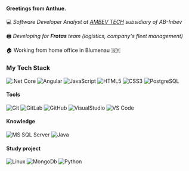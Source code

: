 #### Greetings from Anthue.

:computer: _Software Developer Analyst at [AMBEV TECH](https://www.ambevtech.com.br/) subsidiary of AB-Inbev_ 

:printer: _Developing for **Frotas** team (logistics, company's fleet management)_

:house: Working from home office in Blumenau :brazil:


### My Tech Stack

![.Net Core](http://img.shields.io/badge/-DotNet_Core-007396?style=flat-square&logo=.net&logoColor=ffffff)
![Angular](http://img.shields.io/badge/-Angular-DD0031?style=flat-square&logo=angular&logoColor=ffffff)
![JavaScript](https://img.shields.io/badge/-JavaScript-%23F7DF1C?style=flat-square&logo=javascript&logoColor=000000&labelColor=%23F7DF1C&color=%23FFCE5A)
![HTML5](https://img.shields.io/badge/-HTML5-%23E44D27?style=flat-square&logo=html5&logoColor=ffffff)
![CSS3](https://img.shields.io/badge/-CSS3-%231572B6?style=flat-square&logo=css3)
![PostgreSQL](https://img.shields.io/badge/-PostgreSQL-336791?style=flat-square&logo=postgresql)

#### Tools
![Git](https://img.shields.io/badge/-Git-%23F05032?style=flat-square&logo=git&logoColor=%23ffffff)
![GitLab](https://img.shields.io/badge/-GitLab-FCA121?style=flat-square&logo=gitlab)
![GitHub](https://img.shields.io/badge/-GitHub-181717?style=flat-square&logo=github)
![VisualStudio](http://img.shields.io/badge/-VisualStudio-9966FF?style=flat-square&logo=visual-studio&logoColor=ffffff)
![VS Code](http://img.shields.io/badge/-VS%20Code-007ACC?style=flat-square&logo=visual-studio-code&logoColor=ffffff)

#### Knowledge
![MS SQL Server](http://img.shields.io/badge/-MS%20SQL%20Server-CC2927?style=flat-square&logo=microsoft-sql-server&logoColor=ffffff)
![Java](http://img.shields.io/badge/-Java-007396?style=flat-square&logo=java&logoColor=ffffff)

#### Study project
![Linux](http://img.shields.io/badge/-Linux-181717?style=flat-square&logo=linux&logoColor=ffffff)
![MongoDb](http://img.shields.io/badge/-MongoDb-3DDC88?style=flat-square&logo=mongodb&logoColor=ffffff)
![Python](http://img.shields.io/badge/-Python-181717?style=flat-square&logo=python&logoColor=000000&labelColor=%23F7DF1C&color=%23FFCE5A)



<!--
**anthueeccel/anthueeccel** is a ✨ _special_ ✨ repository because its `README.md` (this file) appears on your GitHub profile.

Here are some ideas to get you started:

- 🔭 I’m currently working on ...
- 🌱 I’m currently learning ...
- 👯 I’m looking to collaborate on ...
- 🤔 I’m looking for help with ...
- 💬 Ask me about ...
- 📫 How to reach me: ...
- 😄 Pronouns: ...
- ⚡ Fun fact: ...
-->
